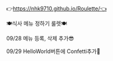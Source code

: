 👉https://nhk9710.github.io/Roulette/👈

🍽식사 메뉴 정하기 룰렛🍽

09/28 메뉴 등록, 삭제 추가😎

09/29 HelloWorld버튼에 Confetti추가🎉
